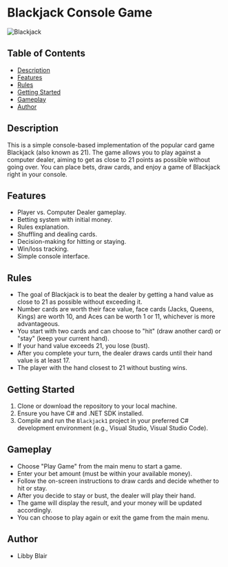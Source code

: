 # Blackjack Console Game

![Blackjack](blackjack_image.png)

## Table of Contents

- [Description](#description)
- [Features](#features)
- [Rules](#rules)
- [Getting Started](#getting-started)
- [Gameplay](#gameplay)
- [Author](#author)

## Description

This is a simple console-based implementation of the popular card game Blackjack (also known as 21). The game allows you to play against a computer dealer, aiming to get as close to 21 points as possible without going over. You can place bets, draw cards, and enjoy a game of Blackjack right in your console.

## Features

- Player vs. Computer Dealer gameplay.
- Betting system with initial money.
- Rules explanation.
- Shuffling and dealing cards.
- Decision-making for hitting or staying.
- Win/loss tracking.
- Simple console interface.

## Rules

- The goal of Blackjack is to beat the dealer by getting a hand value as close to 21 as possible without exceeding it.
- Number cards are worth their face value, face cards (Jacks, Queens, Kings) are worth 10, and Aces can be worth 1 or 11, whichever is more advantageous.
- You start with two cards and can choose to "hit" (draw another card) or "stay" (keep your current hand).
- If your hand value exceeds 21, you lose (bust).
- After you complete your turn, the dealer draws cards until their hand value is at least 17.
- The player with the hand closest to 21 without busting wins.

## Getting Started

1. Clone or download the repository to your local machine.
2. Ensure you have C# and .NET SDK installed.
3. Compile and run the `Blackjack1` project in your preferred C# development environment (e.g., Visual Studio, Visual Studio Code).

## Gameplay

- Choose "Play Game" from the main menu to start a game.
- Enter your bet amount (must be within your available money).
- Follow the on-screen instructions to draw cards and decide whether to hit or stay.
- After you decide to stay or bust, the dealer will play their hand.
- The game will display the result, and your money will be updated accordingly.
- You can choose to play again or exit the game from the main menu.

## Author

- Libby Blair
